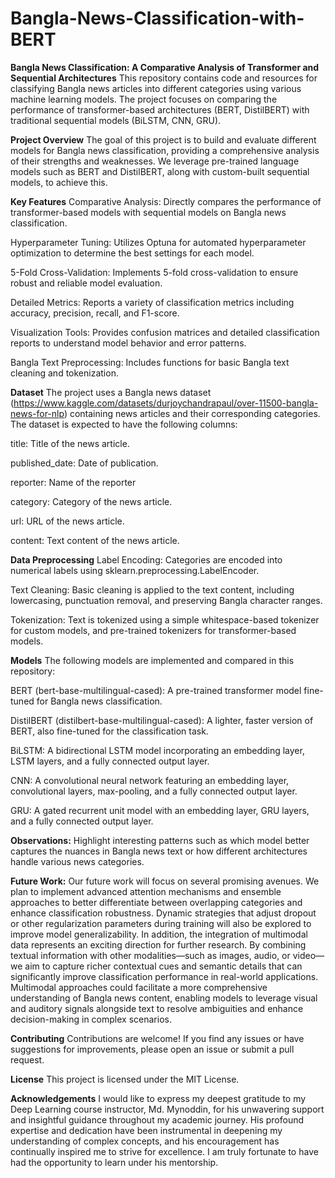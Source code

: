 # Bangla-News-Classification-with-BERT
**Bangla News Classification: A Comparative Analysis of Transformer and Sequential Architectures**
This repository contains code and resources for classifying Bangla news articles into different categories using various machine learning models. The project focuses on comparing the performance of transformer-based architectures (BERT, DistilBERT) with traditional sequential models (BiLSTM, CNN, GRU).

**Project Overview**
The goal of this project is to build and evaluate different models for Bangla news classification, providing a comprehensive analysis of their strengths and weaknesses. We leverage pre-trained language models such as BERT and DistilBERT, along with custom-built sequential models, to achieve this.

**Key Features**
Comparative Analysis:
Directly compares the performance of transformer-based models with sequential models on Bangla news classification.

Hyperparameter Tuning:
Utilizes Optuna for automated hyperparameter optimization to determine the best settings for each model.

5-Fold Cross-Validation:
Implements 5-fold cross-validation to ensure robust and reliable model evaluation.

Detailed Metrics:
Reports a variety of classification metrics including accuracy, precision, recall, and F1-score.

Visualization Tools:
Provides confusion matrices and detailed classification reports to understand model behavior and error patterns.

Bangla Text Preprocessing:
Includes functions for basic Bangla text cleaning and tokenization.

**Dataset**
The project uses a Bangla news dataset (https://www.kaggle.com/datasets/durjoychandrapaul/over-11500-bangla-news-for-nlp) containing news articles and their corresponding categories. The dataset is expected to have the following columns:

title: Title of the news article.

published_date: Date of publication.

reporter: Name of the reporter 

category: Category of the news article.

url: URL of the news article.

content: Text content of the news article.

**Data Preprocessing**
Label Encoding:
Categories are encoded into numerical labels using sklearn.preprocessing.LabelEncoder.

Text Cleaning:
Basic cleaning is applied to the text content, including lowercasing, punctuation removal, and preserving Bangla character ranges.

Tokenization:
Text is tokenized using a simple whitespace-based tokenizer for custom models, and pre-trained tokenizers for transformer-based models.

**Models**
The following models are implemented and compared in this repository:

BERT (bert-base-multilingual-cased):
A pre-trained transformer model fine-tuned for Bangla news classification.

DistilBERT (distilbert-base-multilingual-cased):
A lighter, faster version of BERT, also fine-tuned for the classification task.

BiLSTM:
A bidirectional LSTM model incorporating an embedding layer, LSTM layers, and a fully connected output layer.

CNN:
A convolutional neural network featuring an embedding layer, convolutional layers, max-pooling, and a fully connected output layer.

GRU:
A gated recurrent unit model with an embedding layer, GRU layers, and a fully connected output layer.

**Observations:**
Highlight interesting patterns such as which model better captures the nuances in Bangla news text or how different architectures handle various news categories.

**Future Work:**
Our future work will focus on several promising avenues. We 
plan to implement advanced attention mechanisms and ensemble 
approaches to better differentiate between overlapping categories 
and enhance classification robustness. Dynamic strategies that 
adjust dropout or other regularization parameters during training 
will also be explored to improve model generalizability. In addition, 
the integration of multimodal data represents an exciting direction for further research. By combining textual information with other modalities—such as images, audio, or video—we aim to capture richer contextual cues and semantic details that can significantly 
improve classification performance in real-world applications. 
Multimodal approaches could facilitate a more comprehensive 
understanding of Bangla news content, enabling models to leverage 
visual and auditory signals alongside text to resolve ambiguities and enhance decision-making in complex scenarios. 

**Contributing**
Contributions are welcome! If you find any issues or have suggestions for improvements, please open an issue or submit a pull request.

**License**
This project is licensed under the MIT License.

**Acknowledgements**
I would like to express my deepest gratitude to my Deep 
Learning course instructor, Md. Mynoddin, for his 
unwavering support and insightful guidance throughout my 
academic journey. His profound expertise and dedication 
have been instrumental in deepening my understanding of 
complex concepts, and his encouragement has continually 
inspired me to strive for excellence. I am truly fortunate to 
have had the opportunity to learn under his mentorship.
